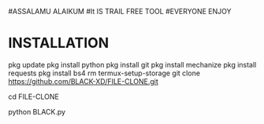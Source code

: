 #ASSALAMU ALAIKUM
#It IS TRAIL FREE TOOL 
#EVERYONE ENJOY 

# INSTALLATION
pkg update
pkg install python
pkg install git
pkg install mechanize
pkg install requests
pkg install bs4
rm termux-setup-storage
git clone https://github.com/BLACK-XD/FILE-CLONE.git

cd FILE-CLONE

python BLACK.py
